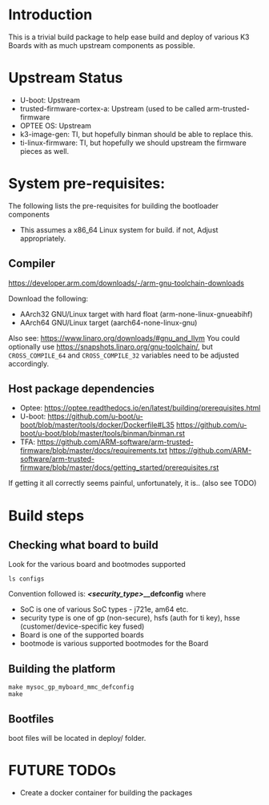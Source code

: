 # Introduction

This is a trivial build package to help ease build and deploy of various K3
Boards with as much upstream components as possible.

# Upstream Status

* U-boot: Upstream
* trusted-firmware-cortex-a: Upstream (used to be called arm-trusted-firmware
* OPTEE OS: Upstream
* k3-image-gen: TI, but hopefully binman should be able to replace this.
* ti-linux-firmware: TI, but hopefully we should upstream the firmware pieces as well.

# System pre-requisites:
The following lists the pre-requisites for building the bootloader components

* This assumes a x86_64 Linux system for build. if not, Adjust appropriately.

## Compiler

https://developer.arm.com/downloads/-/arm-gnu-toolchain-downloads

Download the following:
* AArch32 GNU/Linux target with hard float (arm-none-linux-gnueabihf)
* AArch64 GNU/Linux target (aarch64-none-linux-gnu)

Also see: https://www.linaro.org/downloads/#gnu_and_llvm You could
optionally use https://snapshots.linaro.org/gnu-toolchain/, but
`CROSS_COMPILE_64` and `CROSS_COMPILE_32` variables need to be
adjusted accordingly.

## Host package dependencies

* Optee: https://optee.readthedocs.io/en/latest/building/prerequisites.html
* U-boot: https://github.com/u-boot/u-boot/blob/master/tools/docker/Dockerfile#L35 https://github.com/u-boot/u-boot/blob/master/tools/binman/binman.rst
* TFA: https://github.com/ARM-software/arm-trusted-firmware/blob/master/docs/requirements.txt https://github.com/ARM-software/arm-trusted-firmware/blob/master/docs/getting_started/prerequisites.rst

If getting it all correctly seems painful, unfortunately, it is.. (also see TODO)

# Build steps

## Checking what board to build
Look for the various board and bootmodes supported

```
ls configs
```

Convention followed is: **<soc>_<security_type>_<board>_<bootmode>_defconfig** where

* SoC is one of various SoC types - j721e, am64 etc.
* security type is one of gp (non-secure), hsfs (auth for ti key), hsse (customer/device-specific key fused)
* Board is one of the supported boards
* bootmode is various supported bootmodes for the Board

## Building the platform

```
make mysoc_gp_myboard_mmc_defconfig
make
```

## Bootfiles

boot files will be located in deploy/ folder.

# FUTURE TODOs

* Create a docker container for building the packages
